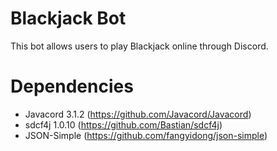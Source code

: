 # Blackjack Bot
This bot allows users to play Blackjack online through Discord.


# Dependencies
- Javacord 3.1.2 (https://github.com/Javacord/Javacord)
- sdcf4j 1.0.10 (https://github.com/Bastian/sdcf4j)
- JSON-Simple (https://github.com/fangyidong/json-simple)